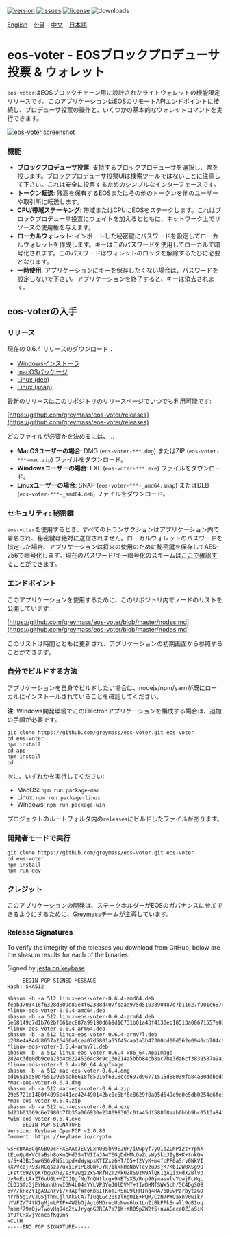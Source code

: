 [![version](https://img.shields.io/github/release/greymass/eos-voter/all.svg)](https://github.com/greymass/eos-voter/releases)
[![issues](https://img.shields.io/github/issues/greymass/eos-voter.svg)](https://github.com/greymass/eos-voter/issues)
[![license](https://img.shields.io/badge/license-MIT-blue.svg)](https://raw.githubusercontent.com/greymass/eos-voter/master/LICENSE)
![downloads](https://img.shields.io/github/downloads/greymass/eos-voter/total.svg)

[English](https://github.com/greymass/eos-voter/blob/master/README.md) - [한글](https://github.com/greymass/eos-voter/blob/master/README.kr.md) - [中文](https://github.com/greymass/eos-voter/blob/master/README.zh.md) - [日本語](https://github.com/greymass/eos-voter/blob/master/README.ja.md)

# eos-voter - EOSブロックプロデューサ投票 & ウォレット

`eos-voter`はEOSブロックチェーン用に設計されたライトウォレットの機能限定リリースです。このアプリケーションはEOSのリモートAPIエンドポイントに接続し、プロデューサ投票の操作と、いくつかの基本的なウォレットコマンドを実行できます。

[![eos-voter screenshot](https://raw.githubusercontent.com/greymass/eos-voter/master/eos-voter.png)](https://raw.githubusercontent.com/greymass/eos-voter/master/eos-voter.png)

### 機能

- **ブロックプロデューサ投票**: 支持するブロックプロデューサを選択し、票を投じます。ブロックプロデューサ投票UIは検索ツールではないことに注意して下さい。これは安全に投票するためのシンプルなインターフェースです。
- **トークン転送**: 残高を保有するEOSまたはその他のトークンを他のユーザーや取引所に転送します。
- **CPU/帯域ステーキング**: 帯域またはCPUにEOSをステークします。これはブロックプロデューサ投票にウェイトを加えるとともに、ネットワーク上でリソースの使用権を与えます。
- **ローカルウォレット**: インポートした秘密鍵にパスワードを設定してローカルウォレットを作成します。キーはこのパスワードを使用してローカルで暗号化されます。このパスワードはウォレットのロックを解除するたびに必要となります。
- **一時使用**: アプリケーションにキーを保存したくない場合は、パスワードを設定しないで下さい。アプリケーションを終了すると、キーは消去されます。

## eos-voterの入手

### リリース

現在の 0.6.4 リリースのダウンロード：

- [Windowsインストーラ](https://github.com/greymass/eos-voter/releases/download/v0.6.4/win-eos-voter-0.6.4.exe)
- [macOSパッケージ](https://github.com/greymass/eos-voter/releases/download/v0.6.4/mac-eos-voter-0.6.4.dmg)
- [Linux (deb)](https://github.com/greymass/eos-voter/releases/download/v0.6.4/linux-eos-voter-0.6.4-amd64.deb)
- [Linux (snap)](https://github.com/greymass/eos-voter/releases/download/v0.6.4/linux-eos-voter-0.6.4-amd64.snap)

最新のリリースはこのリポジトリのリリースページでいつでも利用可能です:

[https://github.com/greymass/eos-voter/releases](https://github.com/greymass/eos-voter/releases)

どのファイルが必要かを決めるには、...

- **MacOSユーザーの場合**: DMG (`eos-voter-***.dmg`) またはZIP (`eos-voter-***-mac.zip`) ファイルをダウンロード。
- **Windowsユーザーの場合**: EXE (`eos-voter-***.exe`) ファイルをダウンロード。
- **Linuxユーザーの場合**: SNAP (`eos-voter-***-_amd64.snap`) またはDEB (`eos-voter-***-_amd64.deb`) ファイルをダウンロード。

### セキュリティ: 秘密鍵

`eos-voter`を使用するとき、すべてのトランザクションはアプリケーション内で署名され、秘密鍵は絶対に送信されません。ローカルウォレットのパスワードを指定した場合、アプリケーションは将来の使用のために秘密鍵を保存してAES-256で暗号化します。現在のパスワード/キー暗号化のスキームは[ここで確認することができます](https://github.com/aaroncox/eos-voter/blob/master/app/shared/actions/wallet.js#L71-L86)。

### エンドポイント

このアプリケーションを使用するために、このリポジトリ内でノードのリストを公開しています:

[https://github.com/greymass/eos-voter/blob/master/nodes.md](https://github.com/greymass/eos-voter/blob/master/nodes.md)

このリストは時間とともに更新され、アプリケーションの初期画面から参照することができます。

### 自分でビルドする方法

アプリケーションを自身でビルドしたい場合は、nodejs/npm/yarnが既にローカルにインストールされていることを確認してください。

**注**: Windows開発環境でこのElectronアプリケーションを構成する場合は、追加の手順が必要です。

```
git clone https://github.com/greymass/eos-voter.git eos-voter
cd eos-voter
npm install
cd app
npm install
cd ..
```

次に、いずれかを実行してください:

- MacOS: `npm run package-mac`
- Linux: `npm run package-linux`
- Windows: `npm run package-win`

プロジェクトのルートフォルダ内の`releases`にビルドしたファイルがあります。

### 開発者モードで実行

```
git clone https://github.com/greymass/eos-voter.git eos-voter
cd eos-voter
npm install
npm run dev
```

### クレジット

このアプリケーションの開発は、ステークホルダーがEOSのガバナンスに参加できるようにするために、[Greymass](https://greymass.com)チームが主導しています。

### Release Signatures

To verify the integrity of the releases you download from GitHub, below are the shasum results for each of the binaries:

Signed by [jesta on keybase](https://keybase.io/jesta)

```
-----BEGIN PGP SIGNED MESSAGE-----
Hash: SHA512

shasum -b -a 512 linux-eos-voter-0.6.4-amd64.deb
feab3703416f6328d809d89e4f62388d407fbaaa975d5103890487d7b11627f901c6878fc7158bac0868d83e6973c90092352c61a834bbb7cd68968191e373e8 *linux-eos-voter-0.6.4-amd64.deb
shasum -b -a 512 linux-eos-voter-0.6.4-arm64.deb
5e68149c7d1b762bf661ac887a99190d6b9d16731b01a43f4130eb18513a00671557a0796739d0cac2fb42f5749957c4c68d0bb9f700f357ae22fe7aab714d3f *linux-eos-voter-0.6.4-arm64.deb
shasum -b -a 512 linux-eos-voter-0.6.4-armv7l.deb
b208e4a84dd8657a26460a9cea07d5801a55f45caa1a3b47300cd00d562e0940cb704c69186cf564b099070731e033d2e7d295fa887071e4c63810862e216d2e *linux-eos-voter-0.6.4-armv7l.deb
shasum -b -a 512 linux-eos-voter-0.6.4-x86_64.AppImage
2824c3de0db9cea23b4c02245364c8c9c13e214a5bbb84cb8ac7be3da6cf3839587a9a0114fcda7b84daaccdee0898f8305737c725e8017170a6098c66f2ccda *linux-eos-voter-0.6.4-x86_64.AppImage
shasum -b -a 512 mac-eos-voter-0.6.4.dmg
cd16515e50e75513905bab6618f85216f6318ecd697d96771515d88039fa84a80ddbedd55183b69d22abfc56fbc7158e7dfad105ac067c552eaa7a7bed83ae6f *mac-eos-voter-0.6.4.dmg
shasum -b -a 512 mac-eos-voter-0.6.4.zip
29e5721b1400f4895e441ee424490142bc0c5bf6c8629f0a05d649e9d0e5db0254e6fe3ce6a15a341b565a59097c124e7e037564331a5b8b43cf695dc35b229c *mac-eos-voter-0.6.4.zip
shasum -b -a 512 win-eos-voter-0.6.4.exe
1d23b03369d6e7980b7fb35a066930e238098303c0fa45df58868aab0bbb9bc0513a84118e7febc5d163d466cedb992f8fe1d015648f1cfde63258123be3e0f7 *win-eos-voter-0.6.4.exe
-----BEGIN PGP SIGNATURE-----
Version: Keybase OpenPGP v2.0.80
Comment: https://keybase.io/crypto

wsFcBAABCgAGBQJcFFXEAAoJECyLxnO05hN9EJUP/iOwpyf7yQIbZCNPi2t+YphX
tELmQpGWVCtaBsh8oKnQHd3SmTVIIaJAwY6GgDdHMcOaZcsWySkbJIyB+K+tnkQw
s/S+43Bo5wwGS6vFN5ibpd+dWywpsKTIZxz6HT/Q5+f2VyK+m4fcPF0aSrv0WkVI
kX7VcojR937RCqszJ/uxiiW1PL8GW+JYk7ikkkHoNbVTeyzuJsjK7Kb12W0XSg9U
LFstt69ZVpK7bgGXh8/s3V2wgz2xS4RfHZT2MkUZ8S9zM9AlQK1gAQixHdX2Blvp
UyRmEuLAxZT6uU6L+MZCJQgfNgTnQNtlxgx9NBTsXS/Rnp90jmasulvYdwjFcWqL
CLQ3SfzGjEYHonnUnwIGN4L04sYYLVP3YoJQlDVMT+tIwDHMfSWx5ch/5C4DgSQB
6v//kFeZY1gA9Znrvi7+TApfWroKbSITKoTIRSnU9lRRInq4HA/oDuwPzrbytzGD
hrrh5gi/VJQ5jfhnCjlnAkVCA7fIuqLGc20szlngOIE+PQM/CzN7PWQaxnV0wIk/
nYVFZ/T4tK1gMjmLPTF+4WZbOjAgt6MDrnoUuNwv6bx1LnZiBkPPkSnall9oB1oq
Pnemf79YQjwTwovHq94cZtvJryqnG2REA7a71K+KR05pZW2f5+nVAEecaOZJaSiK
aY9fCRXwjVencsfKq9nN
=CLtH
-----END PGP SIGNATURE-----
```
